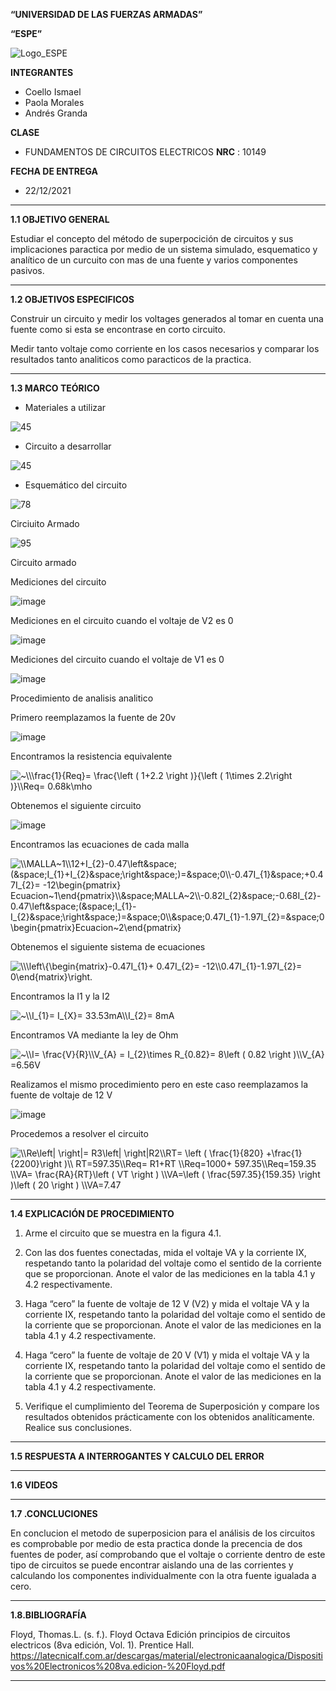 **“UNIVERSIDAD DE LAS FUERZAS ARMADAS”**

**“ESPE”**

![Logo_ESPE](https://user-images.githubusercontent.com/93800511/140828546-04ee2765-180c-4e68-84cf-8bca73c21c5f.png)

**INTEGRANTES**
* Coello Ismael 
* Paola Morales 
* Andrés Granda
 
**CLASE**
* FUNDAMENTOS DE CIRCUITOS ELECTRICOS **NRC** : 10149

**FECHA DE ENTREGA**
* 22/12/2021
--------------------------------------------------------------------------------------------------------------------------------------------------------------------------------

**1.1 OBJETIVO GENERAL**

Estudiar el concepto del método de superpocición de circuitos y sus implicaciones paractica por medio de un sistema simulado, esquematico y analítico de un curcuito con mas de una fuente y varios componentes pasivos. 

--------------------------------------------------------------------------------------------------------------------------------------------------------------------------------

**1.2 OBJETIVOS ESPECIFICOS**

Construir un circuito y medir los voltages generados al tomar en cuenta una fuente como si esta se encontrase en corto circuito.

Medir tanto voltaje como corriente en los casos necesarios y comparar los resultados tanto analiticos como paracticos de la practica.

--------------------------------------------------------------------------------------------------------------------------------------------------------------------------------

**1.3 MARCO TEÓRICO**

* Materiales a utilizar

![45](https://user-images.githubusercontent.com/93800511/147148540-4c625ba5-a153-406e-9326-11f1f0a0effe.png)

* Circuito a desarrollar

![45](https://user-images.githubusercontent.com/93800511/147148692-ce09e4d6-3f21-4443-b846-2572b9353837.png)

* Esquemático del circuito 

![78](https://user-images.githubusercontent.com/93800511/147150848-dee73b58-4653-4076-b92d-3787d8957f14.png)

Circiuito Armado 

![95](https://user-images.githubusercontent.com/93800511/147153300-d8392b79-6747-4af6-a266-dc9b7e05436b.jpg)

Circuito armado 


Mediciones del circuito

![image](https://user-images.githubusercontent.com/93835587/147166275-387c44a7-804f-443a-80ef-e2cae2a4781c.png)


Mediciones en el circuito cuando el voltaje de V2 es 0

![image](https://user-images.githubusercontent.com/93835587/147160500-345cacff-354b-4c37-a968-74f45de09775.png)

Mediciones del circuito cuando el voltaje de V1 es 0

![image](https://user-images.githubusercontent.com/93835587/147160075-c2be73e0-dedb-478f-bbc8-d3200239bbd6.png)

Procedimiento de analisis analitico

 Primero reemplazamos la fuente de 20v
 
 ![image](https://user-images.githubusercontent.com/93835587/147170994-910734ac-0654-49d8-aed9-f6681c1806bc.png)

Encontramos la resistencia equivalente

<img src="https://latex.codecogs.com/svg.image?~\\\frac{1}{Req}=&space;\frac{\left&space;(&space;1&plus;2.2&space;\right&space;)}{\left&space;(&space;&space;&space;1\times&space;2.2\right&space;)}\\Req=&space;0.68k\mho&space;&space;" title="~\\\frac{1}{Req}= \frac{\left ( 1+2.2 \right )}{\left ( 1\times 2.2\right )}\\Req= 0.68k\mho " />

Obtenemos el siguiente circuito

![image](https://user-images.githubusercontent.com/93835587/147172082-5b068491-8fe2-435c-82f9-423a18daa224.png)


Encontramos las ecuaciones de cada malla 

<img src="https://latex.codecogs.com/svg.image?\\MALLA~1\\12&plus;I_{2}-0.47\left&space;(&space;I_{1}&plus;I_{2}&space;\right&space;)=&space;0\\-0.47I_{1}&space;&plus;0.47I_{2}=&space;-12\begin{pmatrix}&space;Ecuacion~1\end{pmatrix}\\&space;MALLA~2\\-0.82I_{2}&space;-0.68I_{2}-0.47\left&space;(&space;I_{1}-I_{2}&space;\right&space;)=&space;0\\&space;0.47I_{1}-1.97I_{2}=&space;0\begin{pmatrix}Ecuacion~2\end{pmatrix}" title="\\MALLA~1\\12+I_{2}-0.47\left&space;(&space;I_{1}+I_{2}&space;\right&space;)=&space;0\\-0.47I_{1}&space;+0.47I_{2}= -12\begin{pmatrix} Ecuacion~1\end{pmatrix}\\&space;MALLA~2\\-0.82I_{2}&space;-0.68I_{2}-0.47\left&space;(&space;I_{1}-I_{2}&space;\right&space;)=&space;0\\&space;0.47I_{1}-1.97I_{2}=&space;0\begin{pmatrix}Ecuacion~2\end{pmatrix}" />

Obtenemos el siguiente sistema de ecuaciones 

<img src="https://latex.codecogs.com/svg.image?\\\left\{\begin{matrix}-0.47I_{1}&plus;&space;0.47I_{2}=&space;-12\\0.47I_{1}-1.97I_{2}=&space;0\end{matrix}\right." title="\\\left\{\begin{matrix}-0.47I_{1}+ 0.47I_{2}= -12\\0.47I_{1}-1.97I_{2}= 0\end{matrix}\right." />

Encontramos la I1 y la I2

<img src="https://latex.codecogs.com/svg.image?~\\I_{1}=&space;I_{X}=&space;33.53mA\\I_{2}=&space;8mA" title="~\\I_{1}= I_{X}= 33.53mA\\I_{2}= 8mA" />

Encontramos VA mediante la ley de Ohm

<img src="https://latex.codecogs.com/svg.image?~\\I=&space;\frac{V}{R}\\V_{A}&space;=&space;I_{2}\times&space;R_{0.82}=&space;8\left&space;(&space;0.82&space;\right&space;)\\V_{A}&space;=6.56V&space;" title="~\\I= \frac{V}{R}\\V_{A} = I_{2}\times R_{0.82}= 8\left ( 0.82 \right )\\V_{A} =6.56V " />

Realizamos el mismo procedimiento pero en este caso reemplazamos la fuente de voltaje de 12 V 

![image](https://user-images.githubusercontent.com/93835587/147174272-0bf3112a-1c1b-458f-833e-ef1a2afd19d8.png)

Procedemos a resolver el circuito 

<img src="https://latex.codecogs.com/svg.image?\\Re\left|&space;\right|=&space;R3\left|&space;\right|R2\\RT=&space;\left&space;(&space;\frac{1}{820}&space;&plus;\frac{1}{2200}\right&space;)\\&space;RT=597.35\\Req=&space;R1&plus;RT&space;\\Req=1000&plus;&space;597.35\\Req=159.35&space;\\VA=&space;\frac{RA}{RT}\left&space;(&space;VT&space;\right&space;)&space;\\VA=\left&space;(&space;\frac{597.35}{159.35}&space;\right&space;)\left&space;(&space;20&space;\right&space;)&space;\\VA=7.47&space;" title="\\Re\left| \right|= R3\left| \right|R2\\RT= \left ( \frac{1}{820} +\frac{1}{2200}\right )\\ RT=597.35\\Req= R1+RT \\Req=1000+ 597.35\\Req=159.35 \\VA= \frac{RA}{RT}\left ( VT \right ) \\VA=\left ( \frac{597.35}{159.35} \right )\left ( 20 \right ) \\VA=7.47 " />



--------------------------------------------------------------------------------------------------------------------------------------------------------------------------------

**1.4 EXPLICACIÓN DE PROCEDIMIENTO**

1. Arme el circuito que se muestra en la figura 4.1.

2. Con las dos fuentes conectadas, mida el voltaje VA y la corriente IX, respetando
tanto la polaridad del voltaje como el sentido de la corriente que se proporcionan. Anote
el valor de las mediciones en la tabla 4.1 y 4.2 respectivamente.

3. Haga “cero” la fuente de voltaje de 12 V (V2) y mida el voltaje VA y la corriente
IX, respetando tanto la polaridad del voltaje como el sentido de la corriente que se
proporcionan. Anote el valor de las mediciones en la tabla 4.1 y 4.2 respectivamente.

4. Haga “cero” la fuente de voltaje de 20 V (V1) y mida el voltaje VA y la corriente
IX, respetando tanto la polaridad del voltaje como el sentido de la corriente que se
proporcionan. Anote el valor de las mediciones en la tabla 4.1 y 4.2 respectivamente.

5. Verifique el cumplimiento del Teorema de Superposición y compare los
resultados obtenidos prácticamente con los obtenidos analíticamente. Realice sus
conclusiones.

--------------------------------------------------------------------------------------------------------------------------------------------------------------------------------

**1.5 RESPUESTA A INTERROGANTES Y CALCULO DEL ERROR**

--------------------------------------------------------------------------------------------------------------------------------------------------------------------------------

**1.6 VIDEOS**

--------------------------------------------------------------------------------------------------------------------------------------------------------------------------------

**1.7 .CONCLUCIONES**

En conclucion el metodo de superposicion para el análisis de los circuitos es comprobable por medio de esta practica donde la precencia de dos fuentes de poder, así comprobando que el voltaje o corriente dentro de este tipo de circuitos se puede encontrar aislando una de las corrientes y calculando los componentes individualmente con la otra fuente igualada a cero. 

--------------------------------------------------------------------------------------------------------------------------------------------------------------------------------

**1.8.BIBLIOGRAFÍA**

Floyd, Thomas.L. (s. f.). Floyd Octava Edición principios de circuitos electricos (8va edición, Vol. 1). Prentice Hall. https://latecnicalf.com.ar/descargas/material/electronicaanalogica/Dispositivos%20Electronicos%208va.edicion-%20Floyd.pdf

--------------------------------------------------------------------------------------------------------------------------------------------------------------------------------
